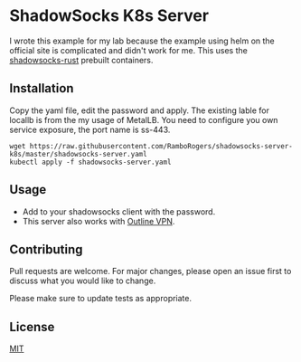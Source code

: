 # ShadowSocks K8s Server

I wrote this example for my lab because the example using helm on the official site is complicated and didn't work for me.  This uses the [shadowsocks-rust](https://github.com/shadowsocks/shadowsocks-rust) prebuilt containers.

## Installation

Copy the yaml file, edit the password and apply.  The existing lable for locallb is from the my usage of MetalLB.  You need to configure you own service exposure, the port name is ss-443.

```
wget https://raw.githubusercontent.com/RamboRogers/shadowsocks-server-k8s/master/shadowsocks-server.yaml
kubectl apply -f shadowsocks-server.yaml
```

## Usage


* Add to your shadowsocks client with the password.  
* This server also works with [Outline VPN](https://getoutline.org).


## Contributing

Pull requests are welcome. For major changes, please open an issue first to discuss what you would like to change.

Please make sure to update tests as appropriate.

## License

[MIT](https://choosealicense.com/licenses/mit/)